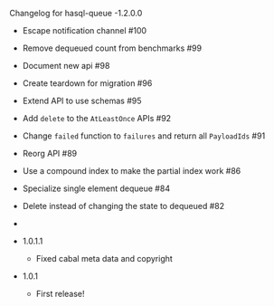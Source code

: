 Changelog for hasql-queue
-1.2.0.0
  - Escape notification channel #100
  - Remove dequeued count from benchmarks #99
  - Document new api #98
  - Create teardown for migration #96
  - Extend API to use schemas #95
  - Add `delete` to the `AtLeastOnce` APIs #92
  - Change `failed` function to `failures` and return all `PayloadIds` #91
  - Reorg API #89
  - Use a compound index to make the partial index work #86
  - Specialize single element dequeue #84
  - Delete instead of changing the state to dequeued #82
  -


- 1.0.1.1
  - Fixed cabal meta data and copyright

- 1.0.1
  - First release!
